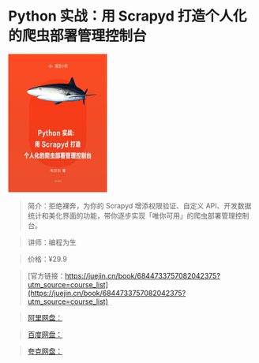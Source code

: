# Python 实战：用 Scrapyd 打造个人化的爬虫部署管理控制台

![img](../../assets/166bdaf831fa3cce~tplv-t2oaga2asx-no-mark_280_280_200_280.png)

> 简介：拒绝裸奔，为你的 Scrapyd 增添权限验证、自定义 API、开发数据统计和美化界面的功能，带你逐步实现「唯你可用」的爬虫部署管理控制台。

> 讲师：编程为生

> 价格：¥29.9

> [官方链接：https://juejin.cn/book/6844733757082042375?utm_source=course_list](https://juejin.cn/book/6844733757082042375?utm_source=course_list)

> [阿里网盘：]()

> [百度网盘：]()

> [夸克网盘：]()
